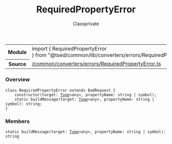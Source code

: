 
<header class="symbol-info-header"><h1 id="requiredpropertyerror">RequiredPropertyError</h1><label class="symbol-info-type-label class">Class</label><label class="api-type-label private" title="private">private</label></header>
<!-- summary -->
<section class="symbol-info"><table class="is-full-width"><tbody><tr><th>Module</th><td><div class="lang-typescript"><span class="token keyword">import</span> { RequiredPropertyError }&nbsp;<span class="token keyword">from</span>&nbsp;<span class="token string">"@tsed/common/lib/converters/errors/RequiredPropertyError"</span></div></td></tr><tr><th>Source</th><td><a href="https://github.com/Romakita/ts-express-decorators/blob/v4.13.6/src//common/converters/errors/RequiredPropertyError.ts#L0-L0">/common/converters/errors/RequiredPropertyError.ts</a></td></tr></tbody></table></section>
<!-- overview -->


### Overview


<pre><code class="typescript-lang "><span class="token keyword">class</span> RequiredPropertyError <span class="token keyword">extends</span> BadRequest <span class="token punctuation">{</span>
    <span class="token keyword">constructor</span><span class="token punctuation">(</span>target<span class="token punctuation">:</span> <a href="#api/core/type"><span class="token">Type</span></a><<span class="token keyword">any</span>><span class="token punctuation">,</span> propertyName<span class="token punctuation">:</span> <span class="token keyword">string</span> | symbol<span class="token punctuation">)</span><span class="token punctuation">;</span>
    <span class="token keyword">static</span> <span class="token function">buildMessage</span><span class="token punctuation">(</span>target<span class="token punctuation">:</span> <a href="#api/core/type"><span class="token">Type</span></a><<span class="token keyword">any</span>><span class="token punctuation">,</span> propertyName<span class="token punctuation">:</span> <span class="token keyword">string</span> | symbol<span class="token punctuation">)</span><span class="token punctuation">:</span> <span class="token keyword">string</span><span class="token punctuation">;</span>
<span class="token punctuation">}</span></code></pre>


<!-- Parameters -->

<!-- Description -->

<!-- Members -->







### Members



<div class="method-overview">
<pre><code class="typescript-lang "><span class="token keyword">static</span> <span class="token function">buildMessage</span><span class="token punctuation">(</span>target<span class="token punctuation">:</span> <a href="#api/core/type"><span class="token">Type</span></a><<span class="token keyword">any</span>><span class="token punctuation">,</span> propertyName<span class="token punctuation">:</span> <span class="token keyword">string</span> | symbol<span class="token punctuation">)</span><span class="token punctuation">:</span> <span class="token keyword">string</span></code></pre>
</div>








